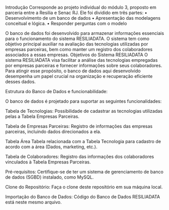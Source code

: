 Introdução
Corresponde ao projeto individual do módulo 3, proposto em parceria entre a Resilia e Senac RJ. Ele foi dividido em três partes:
•	Desenvolvimento de um banco de dados 
•	Apresentação das modelagens conceitual e lógica.
•	Responder perguntas com o modelo

O banco de dados foi desenvolvido para armazenar informações essenciais para o funcionamento do sistema RESILIADATA. O sistema tem como objetivo principal auxiliar na avaliação das tecnologias utilizadas por empresas parceiras, bem como manter um registro dos colaboradores associados a essas empresas.
Objetivos do Sistema RESILIADATA
O sistema RESILIADATA visa facilitar a análise das tecnologias empregadas por empresas parceiras e fornecer informações sobre seus colaboradores. Para atingir esse propósito, o banco de dados aqui desenvolvido desempenha um papel crucial na organização e recuperação eficiente desses dados.

Estrutura do Banco de Dados e funcionabilidade:

O banco de dados é projetado para suportar as seguintes funcionalidades:

Tabela de Tecnologias:
Possibilidade de cadastrar as tecnologias utilizadas pelas a Tabela Empresas Parceiras.

Tabela de Empresas Parceiras:
Registro de informações das empresas parceiras, incluindo dados direcionados a ela.

Tabela Área
Tabela relacionada com a Tabela Tecnologia para cadastro de acordo com a área (Dados, marketing, etc.).

Tabela de Colaboradores:
Registro das informações dos colaboradores vinculados à Tabela Empresas Parceiras.

Pré-requisitos:
Certifique-se de ter um sistema de gerenciamento de banco de dados (SGBD) instalado, como MySQL.

Clone do Repositório:
Faça o clone deste repositório em sua máquina local.

Importação do Banco de Dados:
Código do Banco de Dados RESILIADATA está neste mesmo arquivo.
